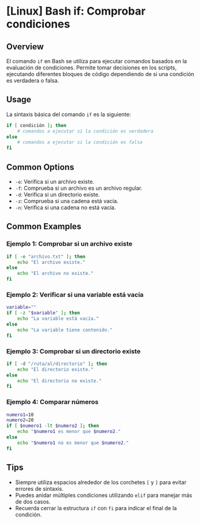 # [Linux] Bash if: Comprobar condiciones

## Overview
El comando `if` en Bash se utiliza para ejecutar comandos basados en la evaluación de condiciones. Permite tomar decisiones en los scripts, ejecutando diferentes bloques de código dependiendo de si una condición es verdadera o falsa.

## Usage
La sintaxis básica del comando `if` es la siguiente:

```bash
if [ condición ]; then
    # comandos a ejecutar si la condición es verdadera
else
    # comandos a ejecutar si la condición es falsa
fi
```

## Common Options
- `-e`: Verifica si un archivo existe.
- `-f`: Comprueba si un archivo es un archivo regular.
- `-d`: Verifica si un directorio existe.
- `-z`: Comprueba si una cadena está vacía.
- `-n`: Verifica si una cadena no está vacía.

## Common Examples

### Ejemplo 1: Comprobar si un archivo existe
```bash
if [ -e "archivo.txt" ]; then
    echo "El archivo existe."
else
    echo "El archivo no existe."
fi
```

### Ejemplo 2: Verificar si una variable está vacía
```bash
variable=""
if [ -z "$variable" ]; then
    echo "La variable está vacía."
else
    echo "La variable tiene contenido."
fi
```

### Ejemplo 3: Comprobar si un directorio existe
```bash
if [ -d "/ruta/al/directorio" ]; then
    echo "El directorio existe."
else
    echo "El directorio no existe."
fi
```

### Ejemplo 4: Comparar números
```bash
numero1=10
numero2=20
if [ $numero1 -lt $numero2 ]; then
    echo "$numero1 es menor que $numero2."
else
    echo "$numero1 no es menor que $numero2."
fi
```

## Tips
- Siempre utiliza espacios alrededor de los corchetes `[` y `]` para evitar errores de sintaxis.
- Puedes anidar múltiples condiciones utilizando `elif` para manejar más de dos casos.
- Recuerda cerrar la estructura `if` con `fi` para indicar el final de la condición.